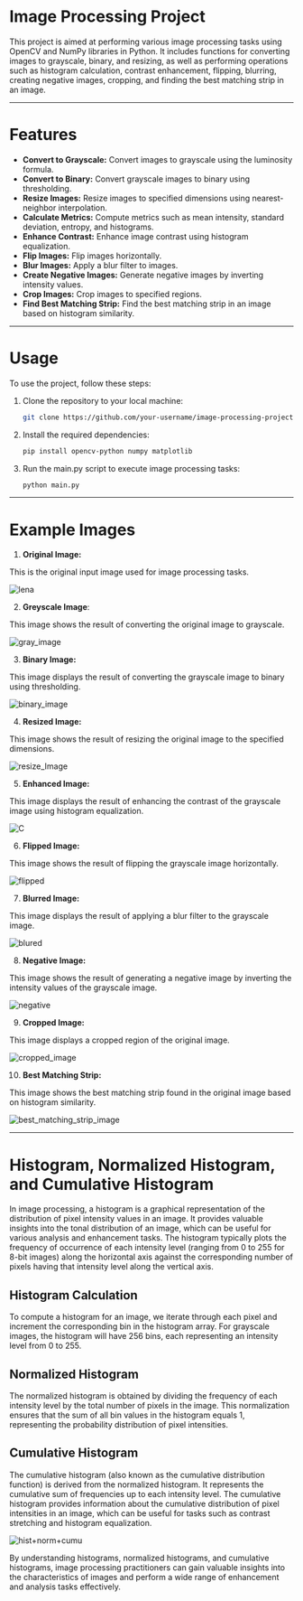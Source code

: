 # Image Processing Project

This project is aimed at performing various image processing tasks using OpenCV and NumPy libraries in Python. It includes functions for converting images to grayscale, binary, and resizing, as well as performing operations such as histogram calculation, contrast enhancement, flipping, blurring, creating negative images, cropping, and finding the best matching strip in an image.

***

# Features

- **Convert to Grayscale:** Convert images to grayscale using the luminosity formula.
- **Convert to Binary:** Convert grayscale images to binary using thresholding.
- **Resize Images:** Resize images to specified dimensions using nearest-neighbor interpolation.
- **Calculate Metrics:** Compute metrics such as mean intensity, standard deviation, entropy, and histograms.
- **Enhance Contrast:** Enhance image contrast using histogram equalization.
- **Flip Images:** Flip images horizontally.
- **Blur Images:** Apply a blur filter to images.
- **Create Negative Images:** Generate negative images by inverting intensity values.
- **Crop Images:** Crop images to specified regions.
- **Find Best Matching Strip:** Find the best matching strip in an image based on histogram similarity.

***

# Usage

To use the project, follow these steps:

1. Clone the repository to your local machine:

   ```bash
   git clone https://github.com/your-username/image-processing-project.git

2. Install the required dependencies:

    ```bash
    pip install opencv-python numpy matplotlib

3. Run the main.py script to execute image processing tasks:

    ```bash
    python main.py

***

# Example Images

1. **Original Image:**
   
This is the original input image used for image processing tasks.

![lena](https://github.com/BaselAbuHamed/Image-Processing/assets/107325485/97f92bfa-15f4-4cfa-b659-47ec0884080b)


2. **Greyscale Image**:

This image shows the result of converting the original image to grayscale.

![gray_image](https://github.com/BaselAbuHamed/Image-Processing/assets/107325485/d24dff8d-829f-452f-910b-a35f8d07076f)

3. **Binary Image:**

This image displays the result of converting the grayscale image to binary using thresholding.

![binary_image](https://github.com/BaselAbuHamed/Image-Processing/assets/107325485/c9fe3016-1d87-4bd1-bcb6-d0f64239487f)


4. **Resized Image:**

 This image shows the result of resizing the original image to the specified dimensions.

![resize_Image](https://github.com/BaselAbuHamed/Image-Processing/assets/107325485/7244c41e-7f9a-41bb-9cda-3b4011a70c08)

5. **Enhanced Image:**

This image displays the result of enhancing the contrast of the grayscale image using histogram equalization.

![C](https://github.com/BaselAbuHamed/Image-Processing/assets/107325485/298972dc-2dc0-41b9-b525-354b503d6994)

6. **Flipped Image:**

This image shows the result of flipping the grayscale image horizontally.

![flipped](https://github.com/BaselAbuHamed/Image-Processing/assets/107325485/5e446607-c77e-4df2-b241-50956feedbac)

7. **Blurred Image:**

This image displays the result of applying a blur filter to the grayscale image.

![blured](https://github.com/BaselAbuHamed/Image-Processing/assets/107325485/7ad0cb4e-766c-4d0a-aa59-607bf4463247)


8. **Negative Image:**

This image shows the result of generating a negative image by inverting the intensity values of the grayscale image.

![negative](https://github.com/BaselAbuHamed/Image-Processing/assets/107325485/56d02826-6df6-481a-86cb-91a004dfa846)

9. **Cropped Image:**

This image displays a cropped region of the original image.

![cropped_image](https://github.com/BaselAbuHamed/Image-Processing/assets/107325485/fd883a78-432e-4bb4-a145-e727c2e81204)

10. **Best Matching Strip:**

This image shows the best matching strip found in the original image based on histogram similarity.

![best_matching_strip_image](https://github.com/BaselAbuHamed/Image-Processing/assets/107325485/42e1eb4b-4e79-4e1f-968a-a2625221b381)

***

# Histogram, Normalized Histogram, and Cumulative Histogram

In image processing, a histogram is a graphical representation of the distribution of pixel intensity values in an image. It provides valuable insights into the tonal distribution of an image, which can be useful for various analysis and enhancement tasks. The histogram typically plots the frequency of occurrence of each intensity level (ranging from 0 to 255 for 8-bit images) along the horizontal axis against the corresponding number of pixels having that intensity level along the vertical axis.

## Histogram Calculation

To compute a histogram for an image, we iterate through each pixel and increment the corresponding bin in the histogram array. For grayscale images, the histogram will have 256 bins, each representing an intensity level from 0 to 255.

## Normalized Histogram

The normalized histogram is obtained by dividing the frequency of each intensity level by the total number of pixels in the image. This normalization ensures that the sum of all bin values in the histogram equals 1, representing the probability distribution of pixel intensities.

## Cumulative Histogram

The cumulative histogram (also known as the cumulative distribution function) is derived from the normalized histogram. It represents the cumulative sum of frequencies up to each intensity level. The cumulative histogram provides information about the cumulative distribution of pixel intensities in an image, which can be useful for tasks such as contrast stretching and histogram equalization.

![hist+norm+cumu](https://github.com/BaselAbuHamed/Image-Processing/assets/107325485/e8ed5313-8ce6-4d54-8934-0505b2f16443)

By understanding histograms, normalized histograms, and cumulative histograms, image processing practitioners can gain valuable insights into the characteristics of images and perform a wide range of enhancement and analysis tasks effectively.
